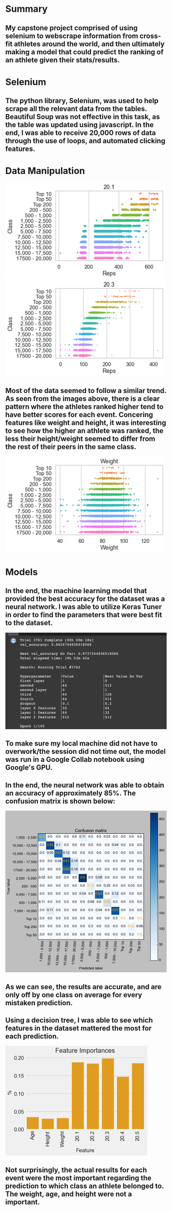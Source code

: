 # Summary

## My capstone project comprised of using selenium to webscrape information from cross-fit athletes around the world, and then ultimately making a model that could predict the ranking of an athlete given their stats/results.


# Selenium

## The python library, Selenium, was used to help scrape all the relevant data from the tables. Beautiful Soup was not effective in this task, as the table was updated using javascript. In the end, I was able to receive 20,000 rows of data through the use of loops, and automated clicking features.


# Data Manipulation


<img src="Images/20.1"> <img src="Images/20.3">

## Most of the data seemed to follow a similar trend. As seen from the images above, there is a clear pattern where the athletes ranked higher tend to have better scores for each event. Concering features like weight and height, it was interesting to see how the higher an athlete was ranked, the less their height/weight seemed to differ from the rest of their peers in the same class.

<img src="Images/Weight">

# Models

## In the end, the machine learning model that provided the best accuracy for the dataset was a neural network. I was able to utilize Keras Tuner in order to find the parameters that were best fit to the dataset.

<img src="Images/Keras_tuner"> 

## To make sure my local machine did not have to overwork/the session did not time out, the model was run in a Google Collab notebook using Google's GPU.

## In the end, the neural network was able to obtain an accuracy of approximately 85%. The confusion matrix is shown below:

<img src="Images/matrix">

## As we can see, the results are accurate, and are only off by one class on average for every mistaken prediction.

## Using a decision tree, I was able to see which features in the dataset mattered the most for each prediction.

<img src="Images/importances">

## Not surprisingly, the actual results for each event were the most important regarding the prediction to which class an athlete belonged to. The weight, age, and height were not a important.
